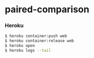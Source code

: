 # paired-comparison

### Heroku
```bash
$ heroku container:push web
$ heroku container:release web
$ heroku open
$ heroku logs --tail
```
